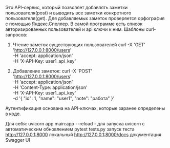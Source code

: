 Это API-сервис, который позволяет добавлять заметки пользователя(post) и выводить все заметки конкретного пользователя(get). Для добавляемых заметок проверяется орфография с помощью Яндекс.Спеллер. В самой программе есть список авторизированных пользователей и api ключи к ним.
Шаблоны  curl-запросов:
1. Чтение заметок существующих пользователей
curl -X 'GET' \
  'http://127.0.0.1:8000/users' \
  -H 'accept: application/json' \
  -H 'X-API-Key: user1_api_key'

2. Добавление заметок:
curl -X 'POST' \
  'http://127.0.0.1:8000/users' \
  -H 'accept: application/json' \
  -H 'Content-Type: application/json' \
  -H 'X-API-Key: user1_api_key' \
  -d '{
  "id": 1,
  "name": "user1",
  "note": "работа"
}'

Аутентификация основана на API-ключах, которые заранее определены в коде.

Для себя:
uvicorn app.main:app --reload - для запуска uvicorn с автоматическим обновлением
pytest tests.py запуск теста
http://127.0.0.1:8000 локальный
http://127.0.0.1:8000/docs документация Swagger UI
